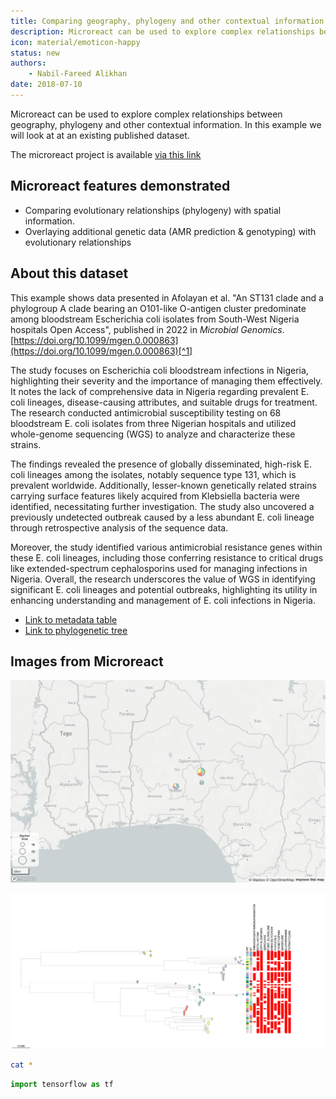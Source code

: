 ```yaml
---
title: Comparing geography, phylogeny and other contextual information
description: Microreact can be used to explore complex relationships between geography, phylogeny and other contextual information
icon: material/emoticon-happy
status: new
authors:
    - Nabil-Fareed Alikhan
date: 2018-07-10
---
```


Microreact can be used to explore complex relationships between geography, phylogeny and other contextual information. In this example we will look at at an existing published dataset.

The microreact project is available [via this link](https://microreact.org/project/hmj3KwxS1dmmFPCKFx6qeA-invasive-escherichia-coli-sw-nigeria-2016-2018)

## Microreact features demonstrated

* Comparing evolutionary relationships (phylogeny) with spatial information.
* Overlaying additional genetic data (AMR prediction & genotyping) with evolutionary relationships 

## About this dataset 

This example shows data presented in Afolayan et al. "An ST131 clade and a phylogroup A clade bearing an O101-like O-antigen cluster predominate among bloodstream Escherichia coli isolates from South-West Nigeria hospitals Open Access", published in 2022 in *Microbial Genomics*. [https://doi.org/10.1099/mgen.0.000863](https://doi.org/10.1099/mgen.0.000863)[^1]

The study focuses on Escherichia coli bloodstream infections in Nigeria, highlighting their severity and the importance of managing them effectively. It notes the lack of comprehensive data in Nigeria regarding prevalent E. coli lineages, disease-causing attributes, and suitable drugs for treatment. The research conducted antimicrobial susceptibility testing on 68 bloodstream E. coli isolates from three Nigerian hospitals and utilized whole-genome sequencing (WGS) to analyze and characterize these strains.

The findings revealed the presence of globally disseminated, high-risk E. coli lineages among the isolates, notably sequence type 131, which is prevalent worldwide. Additionally, lesser-known genetically related strains carrying surface features likely acquired from Klebsiella bacteria were identified, necessitating further investigation. The study also uncovered a previously undetected outbreak caused by a less abundant E. coli lineage through retrospective analysis of the sequence data.

Moreover, the study identified various antimicrobial resistance genes within these E. coli lineages, including those conferring resistance to critical drugs like extended-spectrum cephalosporins used for managing infections in Nigeria. Overall, the research underscores the value of WGS in identifying significant E. coli lineages and potential outbreaks, highlighting its utility in enhancing understanding and management of E. coli infections in Nigeria.

* [Link to metadata table](https://microreact.org/api/files/raw?24b84257a3f709b645d02901978ea98198900fe5)
* [Link to phylogenetic tree](https://microreact.org/api/files/raw?d73e379972dfb70ef31b371e1ef619d034d5d2dd)

## Images from Microreact

![Map output from Microreact](./map.png)

![Tree output from Microreact](./tree.png)

``` bash 
cat * 
```

``` py
import tensorflow as tf
```

[^1]: Afolayan AO, Aboderin AO, Oaikhena AO, Odih EE, Ogunleye VO, Adeyemo AT, Adeyemo AT, Bejide OS, Underwood A, Argimón S, Abrudan M, Egwuenu A, Ihekweazu C, Aanensen DM, Okeke IN. An ST131 clade and a phylogroup A clade bearing an O101-like O-antigen cluster predominate among bloodstream Escherichia coli isolates from South-West Nigeria hospitals. Microb Genom. 2022 Dec;8(12):mgen000863. doi: [10.1099/mgen.0.000863](https://doi.org/10.1099/mgen.0.000863). PMID: 36748556; PMCID: PMC9837563.